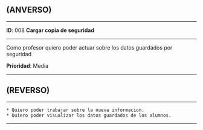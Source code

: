 ## (ANVERSO)
---

**ID**: 008 **Cargar copia de seguridad**

---

Como profesor quiero poder actuar sobre los datos guardados por seguridad

**Prioridad**: Media

---

## (REVERSO)

---

	* Quiero poder trabajar sobre la nueva informacion.
	* Quiero poder visualizar los datos guardados de los alumnos.

---
